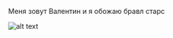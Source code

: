 Меня зовут Валентин и я обожаю бравл старс

![alt text](https://avatars.dzeninfra.ru/get-zen_doc/1595469/pub_5f82c81db1a4d95dc0edc777_5f82cb32b1a4d95dc0f322f7/scale_1200)
